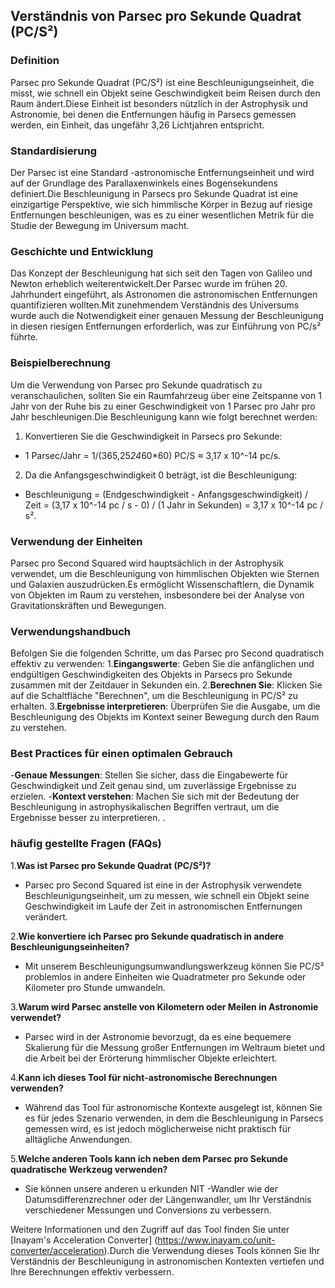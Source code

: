 ## Verständnis von Parsec pro Sekunde Quadrat (PC/S²)

### Definition
Parsec pro Sekunde Quadrat (PC/S²) ist eine Beschleunigungseinheit, die misst, wie schnell ein Objekt seine Geschwindigkeit beim Reisen durch den Raum ändert.Diese Einheit ist besonders nützlich in der Astrophysik und Astronomie, bei denen die Entfernungen häufig in Parsecs gemessen werden, ein Einheit, das ungefähr 3,26 Lichtjahren entspricht.

### Standardisierung
Der Parsec ist eine Standard -astronomische Entfernungseinheit und wird auf der Grundlage des Parallaxenwinkels eines Bogensekundens definiert.Die Beschleunigung in Parsecs pro Sekunde Quadrat ist eine einzigartige Perspektive, wie sich himmlische Körper in Bezug auf riesige Entfernungen beschleunigen, was es zu einer wesentlichen Metrik für die Studie der Bewegung im Universum macht.

### Geschichte und Entwicklung
Das Konzept der Beschleunigung hat sich seit den Tagen von Galileo und Newton erheblich weiterentwickelt.Der Parsec wurde im frühen 20. Jahrhundert eingeführt, als Astronomen die astronomischen Entfernungen quantifizieren wollten.Mit zunehmendem Verständnis des Universums wurde auch die Notwendigkeit einer genauen Messung der Beschleunigung in diesen riesigen Entfernungen erforderlich, was zur Einführung von PC/s² führte.

### Beispielberechnung
Um die Verwendung von Parsec pro Sekunde quadratisch zu veranschaulichen, sollten Sie ein Raumfahrzeug über eine Zeitspanne von 1 Jahr von der Ruhe bis zu einer Geschwindigkeit von 1 Parsec pro Jahr pro Jahr beschleunigen.Die Beschleunigung kann wie folgt berechnet werden:

1. Konvertieren Sie die Geschwindigkeit in Parsecs pro Sekunde:
- 1 Parsec/Jahr = 1/(365,25*24*60*60) PC/S ≈ 3,17 x 10^-14 pc/s.
2. Da die Anfangsgeschwindigkeit 0 beträgt, ist die Beschleunigung:
- Beschleunigung = (Endgeschwindigkeit - Anfangsgeschwindigkeit) / Zeit = (3,17 x 10^-14 pc / s - 0) / (1 Jahr in Sekunden) = 3,17 x 10^-14 pc / s².

### Verwendung der Einheiten
Parsec pro Second Squared wird hauptsächlich in der Astrophysik verwendet, um die Beschleunigung von himmlischen Objekten wie Sternen und Galaxien auszudrücken.Es ermöglicht Wissenschaftlern, die Dynamik von Objekten im Raum zu verstehen, insbesondere bei der Analyse von Gravitationskräften und Bewegungen.

### Verwendungshandbuch
Befolgen Sie die folgenden Schritte, um das Parsec pro Second quadratisch effektiv zu verwenden:
1.**Eingangswerte**: Geben Sie die anfänglichen und endgültigen Geschwindigkeiten des Objekts in Parsecs pro Sekunde zusammen mit der Zeitdauer in Sekunden ein.
2.**Berechnen Sie**: Klicken Sie auf die Schaltfläche "Berechnen", um die Beschleunigung in PC/S² zu erhalten.
3.**Ergebnisse interpretieren**: Überprüfen Sie die Ausgabe, um die Beschleunigung des Objekts im Kontext seiner Bewegung durch den Raum zu verstehen.

### Best Practices für einen optimalen Gebrauch
-**Genaue Messungen**: Stellen Sie sicher, dass die Eingabewerte für Geschwindigkeit und Zeit genau sind, um zuverlässige Ergebnisse zu erzielen.
-**Kontext verstehen**: Machen Sie sich mit der Bedeutung der Beschleunigung in astrophysikalischen Begriffen vertraut, um die Ergebnisse besser zu interpretieren.
.

### häufig gestellte Fragen (FAQs)

1.**Was ist Parsec pro Sekunde Quadrat (PC/S²)?**
- Parsec pro Second Squared ist eine in der Astrophysik verwendete Beschleunigungseinheit, um zu messen, wie schnell ein Objekt seine Geschwindigkeit im Laufe der Zeit in astronomischen Entfernungen verändert.

2.**Wie konvertiere ich Parsec pro Sekunde quadratisch in andere Beschleunigungseinheiten?**
- Mit unserem Beschleunigungsumwandlungswerkzeug können Sie PC/S² problemlos in andere Einheiten wie Quadratmeter pro Sekunde oder Kilometer pro Stunde umwandeln.

3.**Warum wird Parsec anstelle von Kilometern oder Meilen in Astronomie verwendet?**
- Parsec wird in der Astronomie bevorzugt, da es eine bequemere Skalierung für die Messung großer Entfernungen im Weltraum bietet und die Arbeit bei der Erörterung himmlischer Objekte erleichtert.

4.**Kann ich dieses Tool für nicht-astronomische Berechnungen verwenden?**
- Während das Tool für astronomische Kontexte ausgelegt ist, können Sie es für jedes Szenario verwenden, in dem die Beschleunigung in Parsecs gemessen wird, es ist jedoch möglicherweise nicht praktisch für alltägliche Anwendungen.

5.**Welche anderen Tools kann ich neben dem Parsec pro Sekunde quadratische Werkzeug verwenden?**
- Sie können unsere anderen u erkunden NIT -Wandler wie der Datumsdifferenzrechner oder der Längenwandler, um Ihr Verständnis verschiedener Messungen und Conversions zu verbessern.

Weitere Informationen und den Zugriff auf das Tool finden Sie unter [Inayam's Acceleration Converter] (https://www.inayam.co/unit-converter/acceleration).Durch die Verwendung dieses Tools können Sie Ihr Verständnis der Beschleunigung in astronomischen Kontexten vertiefen und Ihre Berechnungen effektiv verbessern.